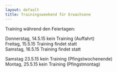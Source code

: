```yaml
---
layout: default
title: Trainingsweekend für Erwachsene
---
```


Training während den Feiertagen:

Donnerstag, 14.5.15 kein Training (Auffahrt)<br>
Freitag, 15.5.15 Training findet statt<br>
Samstag, 16.5.15 Training findet statt<br>

Samstag 23.5.15 kein Training (Pfingstwochenende)<br>
Montag, 25.5.15 kein Training (Pfingstmontag)